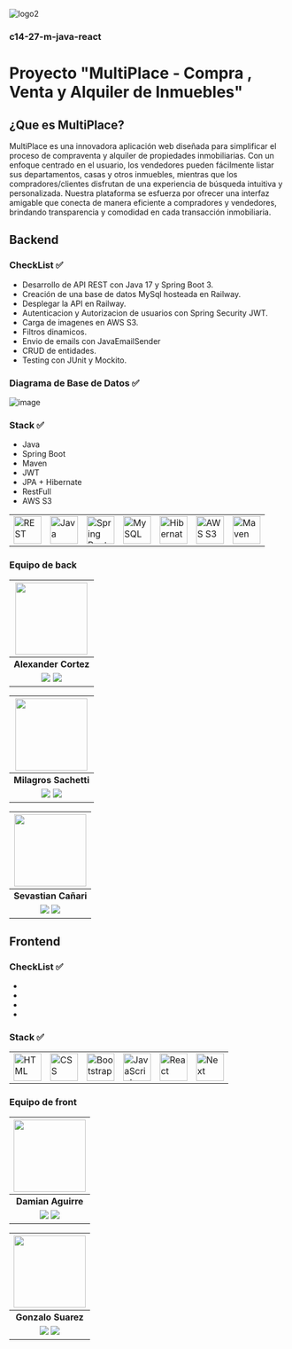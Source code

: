 
![logo2](https://github.com/No-Country/c14-27-m-java-react/assets/114450089/5ae53142-2374-4685-b531-cf903098bfd3)

### c14-27-m-java-react
# Proyecto "MultiPlace - Compra , Venta y Alquiler de Inmuebles"
## ¿Que es MultiPlace?
MultiPlace es una innovadora aplicación web diseñada para simplificar el proceso de compraventa y alquiler de propiedades inmobiliarias. Con un enfoque centrado en el usuario, los vendedores pueden fácilmente listar sus departamentos, casas y otros inmuebles, mientras que los compradores/clientes disfrutan de una experiencia de búsqueda intuitiva y personalizada. Nuestra plataforma se esfuerza por ofrecer una interfaz amigable que conecta de manera eficiente a compradores y vendedores, brindando transparencia y comodidad en cada transacción inmobiliaria.
## Backend

### CheckList ✅

- Desarrollo de API REST con Java 17 y Spring Boot 3.
- Creación de una base de datos MySql hosteada en Railway.
- Desplegar la API en Railway.
- Autenticacion y Autorizacion de usuarios con Spring Security JWT.
- Carga de imagenes en AWS S3.
- Filtros dinamicos.
- Envio de emails con JavaEmailSender
- CRUD de entidades.
- Testing con JUnit y Mockito.
  
### Diagrama de Base de Datos ✅
![image](https://github.com/No-Country/c14-27-m-java-react/assets/114450089/224f9df3-9551-47cd-995d-7616cdbc90ef)

### Stack ✅
- Java
- Spring Boot
- Maven
- JWT
- JPA + Hibernate
- RestFull
- AWS S3
<div align="center">
	<table>
		<tr>
			<td><img width="50" src="https://user-images.githubusercontent.com/25181517/192107858-fe19f043-c502-4009-8c47-476fc89718ad.png" alt="REST" title="REST"/></td>
			<td><img width="50" src="https://user-images.githubusercontent.com/25181517/117201156-9a724800-adec-11eb-9a9d-3cd0f67da4bc.png" alt="Java" title="Java"/></td>
			<td><img width="50" src="https://user-images.githubusercontent.com/25181517/183891303-41f257f8-6b3d-487c-aa56-c497b880d0fb.png" alt="Spring Boot" title="Spring Boot"/></td>
			<td><img width="50" src="https://user-images.githubusercontent.com/25181517/183896128-ec99105a-ec1a-4d85-b08b-1aa1620b2046.png" alt="MySQL" title="MySQL"/></td>
			<td><img width="50" src="https://user-images.githubusercontent.com/25181517/117207493-49665200-adf4-11eb-808e-a9c0fcc2a0a0.png" alt="Hibernate" title="Hibernate"/></td>
			<td><img width="50" src="https://aprenderbigdata.com/wp-content/uploads/amazon-s3-logo-300x225.png" alt="AWS S3" title="AWS S3"/></td>
      <td><img width="50" src="https://upload.wikimedia.org/wikipedia/commons/thumb/5/52/Apache_Maven_logo.svg/2560px-Apache_Maven_logo.svg.png" alt="Maven" title="Maven"/></td>
			</tr>
	</table>
</div>

### Equipo de back
| <img src="https://github.com/No-Country/c14-27-m-java-react/assets/114450089/46ab1c66-5cf3-4c68-b0b6-4dec6de835a0" width=130/>|
|:-:|
| **Alexander Cortez** |
|<a href="https://github.com/programAlex1"><img src="https://img.shields.io/badge/github-%23121011.svg?&style=for-the-badge&logo=github&logoColor=white"/></a> <a href="https://pe.linkedin.com/in/alexander-cortez"><img src="https://img.shields.io/badge/linkedin%20-%230077B5.svg?&style=for-the-badge&logo=linkedin&logoColor=white"/></a> |

| <img src="https://media.licdn.com/dms/image/C4E03AQHx9SWH6FT-Rg/profile-displayphoto-shrink_200_200/0/1642633207224?e=1704326400&v=beta&t=BYk0hqsoe20fXs0_HFtfAQNb8R94C3WTajtZIXy0n78" width=130/>|
|:-:|
| **Milagros Sachetti** |
|<a href="https://github.com/milagrossachetti"><img src="https://img.shields.io/badge/github-%23121011.svg?&style=for-the-badge&logo=github&logoColor=white"/></a> <a href="https://ar.linkedin.com/in/milagros-sachetti"><img src="https://img.shields.io/badge/linkedin%20-%230077B5.svg?&style=for-the-badge&logo=linkedin&logoColor=white"/></a> |

| <img src="" width=130/>|
|:-:|
| **Sevastian Cañari** |
|<a href="https://github.com/Sevastian58"><img src="https://img.shields.io/badge/github-%23121011.svg?&style=for-the-badge&logo=github&logoColor=white"/></a> <a href="https://pe.linkedin.com/in/sevastian-ca%C3%B1ari-5939b61ab"><img src="https://img.shields.io/badge/linkedin%20-%230077B5.svg?&style=for-the-badge&logo=linkedin&logoColor=white"/></a> ||

## Frontend
### CheckList ✅

- 
- 
- 
- 
### Stack ✅
<div align="center">
	<table>
		<tr>
			<td><img width="50" src="https://user-images.githubusercontent.com/25181517/192158954-f88b5814-d510-4564-b285-dff7d6400dad.png" alt="HTML" title="HTML"/></td>
			<td><img width="50" src="https://user-images.githubusercontent.com/25181517/183898674-75a4a1b1-f960-4ea9-abcb-637170a00a75.png" alt="CSS" title="CSS"/></td>
			<td><img width="50" src="https://user-images.githubusercontent.com/25181517/183898054-b3d693d4-dafb-4808-a509-bab54cf5de34.png" alt="Bootstrap" title="Bootstrap"/></td>
			<td><img width="50" src="https://user-images.githubusercontent.com/25181517/117447155-6a868a00-af3d-11eb-9cfe-245df15c9f3f.png" alt="JavaScript" title="JavaScript"/></td>
			<td><img width="50" src="https://user-images.githubusercontent.com/25181517/183897015-94a058a6-b86e-4e42-a37f-bf92061753e5.png" alt="React" title="React"/></td>
			<td><img width="50" src="https://upload.wikimedia.org/wikipedia/commons/thumb/8/8e/Nextjs-logo.svg/2560px-Nextjs-logo.svg.png" alt="Next" title="Next"/></td>
		</tr>
	</table>
</div>

### Equipo de front

| <img src="" width=130/>|
|:-:|
| **Damian Aguirre** |
|<a href="https://github.com/DamianJavierAguirreCerullo"><img src="https://img.shields.io/badge/github-%23121011.svg?&style=for-the-badge&logo=github&logoColor=white"/></a> <a href="https://www.linkedin.com/in/damian-javier-aguirre-cerullo-55335522a/"><img src="https://img.shields.io/badge/linkedin%20-%230077B5.svg?&style=for-the-badge&logo=linkedin&logoColor=white"/></a> |

| <img src="" width=130/>|
|:-:|
| **Gonzalo Suarez** |
|<a href="https://github.com/gonzasuarez96"><img src="https://img.shields.io/badge/github-%23121011.svg?&style=for-the-badge&logo=github&logoColor=white"/></a> <a href="https://www.linkedin.com/in/gonzalo-suarez-dev/"><img src="https://media.licdn.com/dms/image/D4D03AQE9Q2jVlJwTrQ/profile-displayphoto-shrink_400_400/0/1689048625044?e=1704326400&v=beta&t=hUndicyb5bi69oCBayQDSAd2YqNRXYBvB3sEDW628Lg"/></a> |

